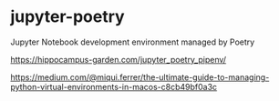 # jupyter-poetry
Jupyter Notebook development environment managed by Poetry


https://hippocampus-garden.com/jupyter_poetry_pipenv/

https://medium.com/@miqui.ferrer/the-ultimate-guide-to-managing-python-virtual-environments-in-macos-c8cb49bf0a3c
